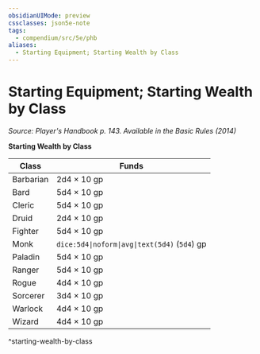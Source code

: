 ```yaml
---
obsidianUIMode: preview
cssclasses: json5e-note
tags:
  - compendium/src/5e/phb
aliases:
  - Starting Equipment; Starting Wealth by Class
---
```

# Starting Equipment; Starting Wealth by Class
*Source: Player's Handbook p. 143. Available in the Basic Rules (2014)* 

**Starting Wealth by Class**

| Class | Funds |
|-------|-------|
| Barbarian | 2d4 × 10 gp |
| Bard | 5d4 × 10 gp |
| Cleric | 5d4 × 10 gp |
| Druid | 2d4 × 10 gp |
| Fighter | 5d4 × 10 gp |
| Monk | `dice:5d4\|noform\|avg\|text(5d4)` (`5d4`) gp |
| Paladin | 5d4 × 10 gp |
| Ranger | 5d4 × 10 gp |
| Rogue | 4d4 × 10 gp |
| Sorcerer | 3d4 × 10 gp |
| Warlock | 4d4 × 10 gp |
| Wizard | 4d4 × 10 gp |
^starting-wealth-by-class
